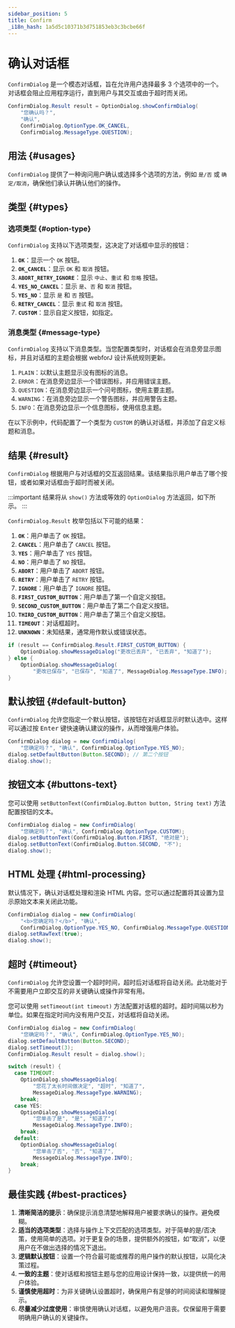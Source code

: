 ```yaml
---
sidebar_position: 5
title: Confirm
_i18n_hash: 1a5d5c10371b3d751853eb3c3bcbe66f
---
```

# 确认对话框

<DocChip chip='shadow' />
<DocChip chip='since' label='24.02' />
<JavadocLink type="foundation" location="com/webforj/component/optiondialog/ConfirmDialog" top='true'/>

`ConfirmDialog` 是一个模态对话框，旨在允许用户选择最多 3 个选项中的一个。对话框会阻止应用程序运行，直到用户与其交互或由于超时而关闭。

```java
ConfirmDialog.Result result = OptionDialog.showConfirmDialog(
    "您确认吗？",
    "确认",
    ConfirmDialog.OptionType.OK_CANCEL,
    ConfirmDialog.MessageType.QUESTION);
```

## 用法 {#usages}

`ConfirmDialog` 提供了一种询问用户确认或选择多个选项的方法，例如 `是/否` 或 `确定/取消`，确保他们承认并确认他们的操作。

<ComponentDemo 
path='/webforj/confirmdialogconstructor?' 
javaE='https://raw.githubusercontent.com/webforj/webforj-documentation/refs/heads/main/src/main/java/com/webforj/samples/views/optiondialog/confirm/ConfirmDialogConstructorView.java'
height = '350px'
/>

## 类型 {#types}

### 选项类型 {#option-type}

`ConfirmDialog` 支持以下选项类型，这决定了对话框中显示的按钮：

1. **`OK`**：显示一个 `OK` 按钮。
2. **`OK_CANCEL`**：显示 `OK` 和 `取消` 按钮。
3. **`ABORT_RETRY_IGNORE`**：显示 `中止`、`重试` 和 `忽略` 按钮。
4. **`YES_NO_CANCEL`**：显示 `是`、`否` 和 `取消` 按钮。
5. **`YES_NO`**：显示 `是` 和 `否` 按钮。
6. **`RETRY_CANCEL`**：显示 `重试` 和 `取消` 按钮。
7. **`CUSTOM`**：显示自定义按钮，如指定。

### 消息类型 {#message-type}

`ConfirmDialog` 支持以下消息类型。当您配置类型时，对话框会在消息旁显示图标，并且对话框的主题会根据 webforJ 设计系统规则更新。

1. `PLAIN`：以默认主题显示没有图标的消息。
2. `ERROR`：在消息旁边显示一个错误图标，并应用错误主题。
3. `QUESTION`：在消息旁边显示一个问号图标，使用主要主题。
4. `WARNING`：在消息旁边显示一个警告图标，并应用警告主题。
5. `INFO`：在消息旁边显示一个信息图标，使用信息主题。

在以下示例中，代码配置了一个类型为 `CUSTOM` 的确认对话框，并添加了自定义标题和消息。

<ComponentDemo 
path='/webforj/confirmdialogoptions?' 
javaE='https://raw.githubusercontent.com/webforj/webforj-documentation/refs/heads/main/src/main/java/com/webforj/samples/views/optiondialog/confirm/ConfirmDialogOptionsView.java'
height = '350px'
/>

## 结果 {#result}

`ConfirmDialog` 根据用户与对话框的交互返回结果。该结果指示用户单击了哪个按钮，或者如果对话框由于超时而被关闭。

:::important
结果将从 `show()` 方法或等效的 `OptionDialog` 方法返回，如下所示。
:::

`ConfirmDialog.Result` 枚举包括以下可能的结果：

1. **`OK`**：用户单击了 `OK` 按钮。
2. **`CANCEL`**：用户单击了 `CANCEL` 按钮。
3. **`YES`**：用户单击了 `YES` 按钮。
4. **`NO`**：用户单击了 `NO` 按钮。
5. **`ABORT`**：用户单击了 `ABORT` 按钮。
6. **`RETRY`**：用户单击了 `RETRY` 按钮。
7. **`IGNORE`**：用户单击了 `IGNORE` 按钮。
8. **`FIRST_CUSTOM_BUTTON`**：用户单击了第一个自定义按钮。
9. **`SECOND_CUSTOM_BUTTON`**：用户单击了第二个自定义按钮。
10. **`THIRD_CUSTOM_BUTTON`**：用户单击了第三个自定义按钮。
11. **`TIMEOUT`**：对话框超时。
12. **`UNKNOWN`**：未知结果，通常用作默认或错误状态。

```java showLineNumbers
if (result == ConfirmDialog.Result.FIRST_CUSTOM_BUTTON) {
    OptionDialog.showMessageDialog("更改已丢弃", "已丢弃", "知道了");
} else {
    OptionDialog.showMessageDialog(
        "更改已保存", "已保存", "知道了", MessageDialog.MessageType.INFO);
}
```

## 默认按钮 {#default-button}

`ConfirmDialog` 允许您指定一个默认按钮，该按钮在对话框显示时默认选中。这样可以通过按 <kbd>Enter</kbd> 键快速确认建议的操作，从而增强用户体验。

```java showLineNumbers
ConfirmDialog dialog = new ConfirmDialog(
    "您确定吗？", "确认", ConfirmDialog.OptionType.YES_NO);
dialog.setDefaultButton(Button.SECOND); // 第二个按钮
dialog.show();
```

## 按钮文本 {#buttons-text}

您可以使用 `setButtonText(ConfirmDialog.Button button, String text)` 方法配置按钮的文本。

```java showLineNumbers
ConfirmDialog dialog = new ConfirmDialog(
    "您确定吗？", "确认", ConfirmDialog.OptionType.CUSTOM);
dialog.setButtonText(ConfirmDialog.Button.FIRST, "绝对是");
dialog.setButtonText(ConfirmDialog.Button.SECOND, "不");
dialog.show();
```

## HTML 处理 {#html-processing}

默认情况下，确认对话框处理和渲染 HTML 内容。您可以通过配置将其设置为显示原始文本来关闭此功能。

```java showLineNumbers
ConfirmDialog dialog = new ConfirmDialog(
    "<b>您确定吗？</b>", "确认",
    ConfirmDialog.OptionType.YES_NO, ConfirmDialog.MessageType.QUESTION);
dialog.setRawText(true);
dialog.show();
```

## 超时 {#timeout}

`ConfirmDialog` 允许您设置一个超时时间，超时后对话框将自动关闭。此功能对于不需要用户立即交互的非关键确认或操作非常有用。

您可以使用 `setTimeout(int timeout)` 方法配置对话框的超时。超时间隔以秒为单位。如果在指定时间内没有用户交互，对话框将自动关闭。

```java showLineNumbers
ConfirmDialog dialog = new ConfirmDialog(
    "您确定吗？", "确认", ConfirmDialog.OptionType.YES_NO);
dialog.setDefaultButton(Button.SECOND);
dialog.setTimeout(3);
ConfirmDialog.Result result = dialog.show();

switch (result) {
  case TIMEOUT:
    OptionDialog.showMessageDialog(
        "您花了太长时间做决定", "超时", "知道了",
        MessageDialog.MessageType.WARNING);
    break;
  case YES:
    OptionDialog.showMessageDialog(
        "您单击了是", "是", "知道了",
        MessageDialog.MessageType.INFO);
    break;
  default:
    OptionDialog.showMessageDialog(
        "您单击了否", "否", "知道了",
        MessageDialog.MessageType.INFO);
    break;
}
```

## 最佳实践 {#best-practices}

1. **清晰简洁的提示**：确保提示消息清楚地解释用户被要求确认的操作。避免模糊。
2. **适当的选项类型**：选择与操作上下文匹配的选项类型。对于简单的是/否决策，使用简单的选项。对于更复杂的场景，提供额外的按钮，如“取消”，以便用户在不做出选择的情况下退出。
3. **逻辑默认按钮**：设置一个符合最可能或推荐的用户操作的默认按钮，以简化决策过程。
4. **一致的主题**：使对话框和按钮主题与您的应用设计保持一致，以提供统一的用户体验。
5. **谨慎使用超时**：为非关键确认设置超时，确保用户有足够的时间阅读和理解提示。
6. **尽量减少过度使用**：审慎使用确认对话框，以避免用户沮丧。仅保留用于需要明确用户确认的关键操作。
